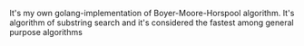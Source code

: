 It's my own golang-implementation of Boyer-Moore-Horspool algorithm. It's algorithm of substring search and it's considered the fastest among general purpose algorithms